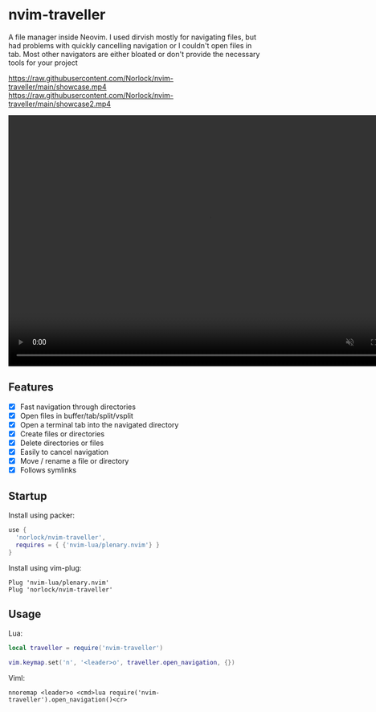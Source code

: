 # nvim-traveller
A file manager inside Neovim. I used dirvish mostly for navigating files, but
had problems with quickly cancelling navigation or I couldn't open files in tab. Most other navigators are either bloated or don't provide the necessary tools for your project

https://raw.githubusercontent.com/Norlock/nvim-traveller/main/showcase.mp4
https://raw.githubusercontent.com/Norlock/nvim-traveller/main/showcase2.mp4

<video controls="" width="800" height="500" muted="" loop="" autoplay="">
<source src="https://raw.githubusercontent.com/Norlock/nvim-traveller/main/showcase.mp4
" type="video/mp4">
</video>


## Features
- [x] Fast navigation through directories
- [x] Open files in buffer/tab/split/vsplit
- [x] Open a terminal tab into the navigated directory 
- [x] Create files or directories
- [x] Delete directories or files
- [x] Easily to cancel navigation
- [x] Move / rename a file or directory
- [x] Follows symlinks

## Startup

Install using packer:
```lua
use {
  'norlock/nvim-traveller',
  requires = { {'nvim-lua/plenary.nvim'} }
}
```

Install using vim-plug:
```viml
Plug 'nvim-lua/plenary.nvim'
Plug 'norlock/nvim-traveller'
```

## Usage

Lua:
```lua
local traveller = require('nvim-traveller')

vim.keymap.set('n', '<leader>o', traveller.open_navigation, {})
```

Viml:
```viml
nnoremap <leader>o <cmd>lua require('nvim-traveller').open_navigation()<cr>
```

